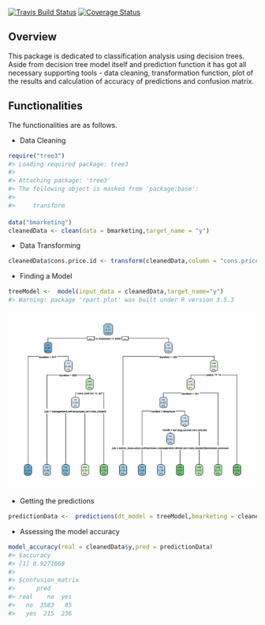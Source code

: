 
<!-- README.md is generated from README.Rmd. Please edit that file -->

[![Travis Build
Status](https://travis-ci.org/Quantargo/bmarketing.svg?branch=master)](https://travis-ci.org/Quantargo/bmarketing)
[![Coverage
Status](https://img.shields.io/codecov/c/github/Quantargo/bmarketing/master.svg)](https://codecov.io/github/Quantargo/bmarketing?branch=master)

## Overview

This package is dedicated to classification analysis using decision
trees. Aside from decision tree model itself and prediction function it
has got all necessary supporting tools - data cleaning, transformation
function, plot of the results and calculation of accuracy of predictions
and confusion matrix.

## Functionalities

The functionalities are as follows.

  - Data Cleaning

<!-- end list -->

``` r
require("tree3")
#> Loading required package: tree3
#> 
#> Attaching package: 'tree3'
#> The following object is masked from 'package:base':
#> 
#>     transform

data("bmarketing")
cleanedData <- clean(data = bmarketing,target_name = "y")
```

  - Data
Transforming

<!-- end list -->

``` r
cleanedData$cons.price.id <- transform(cleanedData,column = "cons.price.idx")
```

  - Finding a Model

<!-- end list -->

``` r
treeModel <-  model(input_data = cleanedData,target_name="y")
#> Warning: package 'rpart.plot' was built under R version 3.5.3
```

![](man/figures/README-unnamed-chunk-4-1.png)<!-- -->

  - Getting the
predictions

<!-- end list -->

``` r
predictionData <-  predictions(dt_model = treeModel,bmarketing = cleanedData)
```

  - Assessing the model accuracy

<!-- end list -->

``` r
model_accuracy(real = cleanedData$y,pred = predictionData)
#> $accuracy
#> [1] 0.9271668
#> 
#> $confusion_matrix
#>      pred
#> real    no  yes
#>   no  3583   85
#>   yes  215  236
```
